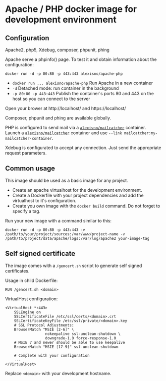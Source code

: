 Apache / PHP docker image for development environment
=====================================================

## Configuration

Apache2, php5, Xdebug, composer, phpunit, phing

Apache serve a phpinfo() page. To test it and obtain information about the configuration:
```
docker run -d -p 80:80 -p 443:443 alexisno/apache-php
```
* `docker run ... alexisno/apache-php` Run Apache in a new container
* `-d` Detached mode: run container in the background
* `-p 80:80 -p 443:443` Publish the container's ports 80 and 443 on the host so you can connect to the server

Open your brower at http://localhost/ and https://localhost/

Composer, phpunit and phing are available globally.

PHP is configured to send mail via a [`alexisno/mailcatcher`](https://github.com/AlexisNo/dev-dockerfiles/tree/master/ubuntu-base/children/mailcatcher) container.
Launch a [`alexisno/mailcatcher`](https://github.com/AlexisNo/dev-dockerfiles/tree/master/ubuntu-base/children/mailcatcher) container and use `--link mailcatcher:my-mailcatcher-container`.

Xdebug is configurated to accept any connection. Just send the appropriate request parameters.


## Common usage

This image should be used as a basic image for any project.
* Create an apache virtualhost for the development environment.
* Create a Dockerfile with your project dependencies and add the virtualhost to it's configuration.
* Create you own image with the `docker build` command. Do not forget to specify a tag.

Run your new image with a command similar to this:
```
docker run -d -p 80:80 -p 443:443 -v /path/to/your/project/sources:/var/www/project-name -v /path/to/project/data/apache/logs:/var/log/apache2 your-image-tag
```


## Self signed certificate

The image comes with a `/gencert.sh` script to generate self signed certificates.

Usage in child Dockerfile:
```
RUN /gencert.sh <domain>
```

VirtualHost configuration:
```
<VirtualHost *:443>
    SSLEngine on
    SSLCertificateFile /etc/ssl/certs/<domain>.crt
    SSLCertificateKeyFile /etc/ssl/private/<domain>.key
    # SSL Protocol Adjustments:
    BrowserMatch "MSIE [2-6]" \
                  nokeepalive ssl-unclean-shutdown \
                  downgrade-1.0 force-response-1.0
    # MSIE 7 and newer should be able to use keepalive
    BrowserMatch "MSIE [17-9]" ssl-unclean-shutdown

    # Complete with your configuration
    ...
</VirtualHost>
```
Replace `<domain>` with your development hostname.
